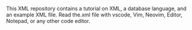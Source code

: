 This XML repository contains a tutorial on XML, a database language, and an example XML file. Read the.xml file with vscode, Vim, Neovim, Editor, Notepad, or any other code editor.

